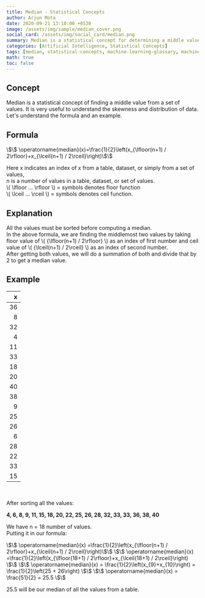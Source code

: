 ```yaml
---
title: Median - Statistical Concepts
author: Arjun Mota
date: 2020-09-21 13:10:00 +0530
image: /assets/img/sample/median_cover.png
social_card: /assets/img/social_card/median.png
summary: Median is a statistical concept for determining a middle value of all the values present in a dataset. Comparing it with the mean, we can deduce how much our data is skewed.
categories: [Artificial Intelligence, Statistical Concepts]
tags: [median, statistical-concepts, machine-learning-glossary, machine-learning]
math: true
toc: false
---
```


## Concept

Median is a statistical concept of finding a middle value from a set of values. It is very useful to understand the skewness and distribution of data. Let's understand the formula and an example.

## Formula

<span class="centered_equation">
\$\$
\operatorname{median}(x)=\frac{1}{2}\left(x_{\lfloor(n+1) / 2\rfloor}+x_{\lceil(n+1) / 2\rceil}\right)\$\$
</span>

Here x indicates an index of x from a table, dataset, or simply from a set of values,<br/>
n is a number of values in a table, dataset, or set of values.<br/>
 <span class="equation_variables">\\( \lfloor ... \rfloor \\)</span> = symbols denotes floor function<br/>
 <span class="equation_variables">\\( \lceil ... \rceil \\)</span> = symbols denotes ceil function.<br/>

## Explanation

All the values must be sorted before computing a median.<br/>
In the above formula, we are finding the middlemost two values by taking floor value of <span class="inline_equation">\\( {\lfloor(n+1) / 2\rfloor} \\) </span> as an index of first number and ceil value of <span class="inline_equation">\\( {\lceil(n+1) / 2\rceil} \\) </span> as an index of second number.<br/>
After getting both values, we will do a summation of both and divide that by 2 to get a median value.<br/>


## Example

|x|
|-:|
| 36 |
| 8 |
| 32 |
| 4 |
| 11 |
| 33 |
| 18 |
| 20 |
| 40 |
| 38 |
| 9 |
| 25 |
| 26 |
| 6 |
| 28 | 
| 22 | 
| 33 | 
| 15 |

<br/>

After sorting all the values:<br/>

<b>4, 6, 8, 9, 11, 15, 18, 20, 22, 25, 26, 28, 32, 33, 33, 36, 38, 40 </b><br/>

We have n = 18 number of values.<br/>
Putting it in our formula:<br/>

<span class="centered_equation">
\$\$
\operatorname{median}(x) =\frac{1}{2}\left(x_{\lfloor(n+1) / 2\rfloor}+x_{\lceil(n+1) / 2\rceil}\right)\$\$
</span>

<span class="centered_equation">
\$\$
\operatorname{median}(x) =\frac{1}{2}\left(x_{\lfloor(18+1) / 2\rfloor}+x_{\lceil(18+1) / 2\rceil}\right)
\$\$
</span>

<span class="centered_equation">
\$\$
\operatorname{median}(x) = \frac{1}{2}\left(x_{9}+x_{10}\right) = \frac{1}{2}\left(25 + 26\right)
\$\$
</span>

<span class="centered_equation">
\$\$
\operatorname{median}(x) = \frac{51}{2} = 25.5
\$\$
</span>

25.5 will be our median of all the values from a table.